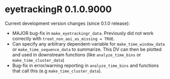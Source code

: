 # eyetrackingR 0.1.0.9000

Current development version changes (since 0.1.0 release):

* MAJOR bug-fix in `make_eyetrackingr_data`. Previously did not work correctly with `treat_non_aoi_as_missing = TRUE`.
* Can specify any arbitrary dependent-variable for `make_time_window_data` or `make_time_sequence_data` to summarize. This DV can then be plotted and used in downstream functions (like `analyze_time_bins` or `make_time_cluster_data`)
* Bug-fix in error/warning reporting in `analyze_time_bins` and functions that call this (e.g `make_time_cluster_data`).